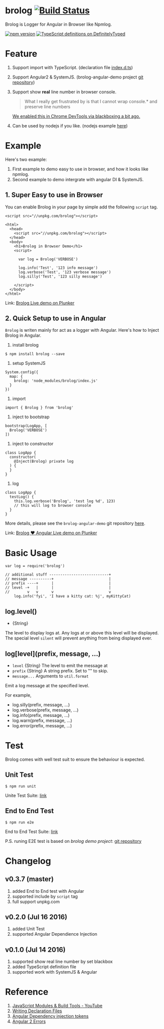 # brolog  [![Build Status](https://travis-ci.org/zixia/brolog.svg?branch=master)](https://travis-ci.org/zixia/brolog)

Brolog is Logger for Angular in Browser like Npmlog.

[![npm version](https://badge.fury.io/js/brolog.svg)](https://badge.fury.io/js/brolog)
[![TypeScript definitions on DefinitelyTyped](http://definitelytyped.org/badges/standard-flat.svg)](http://definitelytyped.org)

# Feature

1. Support import with TypeScript. (declaration file [index.d.ts](https://github.com/zixia/brolog/blob/master/index.d.ts))
1. Support Angular2 & SystemJS. (brolog-angular-demo project [git repository](https://github.com/zixia/brolog-angular-demo))
1. Support show **real** line number in browser console.
    > What I really get frustrated by is that I cannot wrap console.* and preserve line numbers

    [We enabled this in Chrome DevTools via blackboxing a bit ago.](https://gist.github.com/paulirish/c307a5a585ddbcc17242)
1. Can be used by nodejs if you like. (nodejs example [here](https://github.com/zixia/brolog/blob/master/example/npm-like-logger.js))

# Example

Here's two example:

1. First example to demo easy to use in browser, and how it looks like npmlog.
1. Second example to demo intergrate with angular DI & SystemJS.

## 1. Super Easy to use in Browser

You can enable Brolog in your page by simple add the following `script` tag.

```
<script src="//unpkg.com/brolog"></script>
```

```
<html>
  <head>
    <script src="//unpkg.com/brolog"></script>
  </head>
  <body>
    <h1>Brolog in Browser Demo</h1>
    <script>

      var log = Brolog('VERBOSE')

      log.info('Test', '123 info message')
      log.verbose('Test', '123 verbose message')
      log.silly('Test', '123 silly message')

    </script>
  </body>
</html>
```

Link: [Brolog Live demo on Plunker](http://embed.plnkr.co/tvO9MHscHuOM5XvZRIU6/)

## 2. Quick Setup to use in Angular

`Brolog` is writen mainly for act as a logger with Angular. Here's how to Inject Brolog in Angular.

1. install brolog
  ```
  $ npm install brolog --save
  ```

1. setup SystemJS
  ```
  System.config({
    map: {
      brolog: 'node_modules/brolog/index.js'
    }
  })
  ```

1. import
  ```
  import { Brolog } from 'brolog'
  ```

1. inject to bootstrap
  ```
  bootstrap(LogApp, [
    Brolog('VERBOSE')
  ])
  ```

1. inject to constructor
  ```
  class LogApp {
    constructor(
      @Inject(Brolog) private log
    ) {
    }
  }
  ```

1. log
  ```
  class LogApp {
    testLog() {
      this.log.verbose('Brolog', 'test log %d', 123)
      // this will log to browser console
    }
  }
  ```

More details, please see the `brolog-angular-demo` git repository [here](https://github.com/zixia/brolog-angular-demo).

Link: [Brolog ♥ Angular Live demo on Plunker](https://embed.plnkr.co/H8AqilBEAvHX6XvKarI7/)

# Basic Usage

```
var log = require('brolog')

// additional stuff ---------------------------+
// message ----------+                         |
// prefix ----+      |                         |
// level -+   |      |                         |
//        v   v      v                         v
    log.info('fyi', 'I have a kitty cat: %j', myKittyCat)
```

## log.level()

* {String}

The level to display logs at.  Any logs at or above this level will be
displayed.  The special level `silent` will prevent anything from being
displayed ever.

## log\[level](prefix, message, ...)

* `level` {String} The level to emit the message at
* `prefix` {String} A string prefix.  Set to "" to skip.
* `message...` Arguments to `util.format`

Emit a log message at the specified level.

For example,

* log.silly(prefix, message, ...)
* log.verbose(prefix, message, ...)
* log.info(prefix, message, ...)
* log.warn(prefix, message, ...)
* log.error(prefix, message, ...)

# Test

Brolog comes with well test suit to ensure the behaviour is expected.

## Unit Test

```
$ npm run unit
```

Unite Test Suite: [link](https://github.com/zixia/brolog/tree/master/test/unit)

## End to End Test

```
$ npm run e2e
```

End to End Test Suite: [link](https://github.com/zixia/brolog/tree/master/test/e2e)

P.S. runing E2E test is based on *brolog demo project*: [git repository](https://github.com/zixia/brolog-angular-demo)

# Changelog

## v0.3.7 (master)

1. added End to End test with Angular
1. supported include by `script` tag
1. full support unpkg.com

## v0.2.0 (Jul 16 2016)

1. added Unit Test
1. supported Angular Dependience Injection

## v0.1.0 (Jul 14 2016)

1. supported show real line number by set blackbox
1. added TypeScript definition file
1. supported work with SystemJS & Angular


# Reference

1. [JavaScript Modules & Build Tools - YouTube](https://www.youtube.com/watch?v=U4ja6HeBm6s)
2. [Writing Declaration Files](https://www.typescriptlang.org/docs/handbook/writing-declaration-files.html)
3. [Angular Dependency injection tokens](https://angular.io/docs/ts/latest/guide/dependency-injection.html#!#token)
4. [Angular 2 Errors](https://daveceddia.com/angular-2-errors/)
